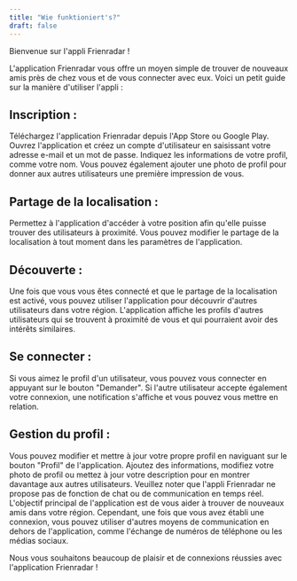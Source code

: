 ```yaml
---
title: "Wie funktioniert's?"
draft: false
---
```


Bienvenue sur l'appli Frienradar !

L'application Frienradar vous offre un moyen simple de trouver de nouveaux amis près de chez vous et de vous connecter avec eux. Voici un petit guide sur la manière d'utiliser l'appli :

## Inscription :
Téléchargez l'application Frienradar depuis l'App Store ou Google Play.
Ouvrez l'application et créez un compte d'utilisateur en saisissant votre adresse e-mail et un mot de passe.
Indiquez les informations de votre profil, comme votre nom. Vous pouvez également ajouter une photo de profil pour donner aux autres utilisateurs une première impression de vous.

## Partage de la localisation :
Permettez à l'application d'accéder à votre position afin qu'elle puisse trouver des utilisateurs à proximité.
Vous pouvez modifier le partage de la localisation à tout moment dans les paramètres de l'application.

## Découverte :
Une fois que vous vous êtes connecté et que le partage de la localisation est activé, vous pouvez utiliser l'application pour découvrir d'autres utilisateurs dans votre région.
L'application affiche les profils d'autres utilisateurs qui se trouvent à proximité de vous et qui pourraient avoir des intérêts similaires.

## Se connecter :
Si vous aimez le profil d'un utilisateur, vous pouvez vous connecter en appuyant sur le bouton "Demander".
Si l'autre utilisateur accepte également votre connexion, une notification s'affiche et vous pouvez vous mettre en relation.

## Gestion du profil :
Vous pouvez modifier et mettre à jour votre propre profil en naviguant sur le bouton "Profil" de l'application.
Ajoutez des informations, modifiez votre photo de profil ou mettez à jour votre description pour en montrer davantage aux autres utilisateurs.
Veuillez noter que l'appli Frienradar ne propose pas de fonction de chat ou de communication en temps réel. L'objectif principal de l'application est de vous aider à trouver de nouveaux amis dans votre région. Cependant, une fois que vous avez établi une connexion, vous pouvez utiliser d'autres moyens de communication en dehors de l'application, comme l'échange de numéros de téléphone ou les médias sociaux.

Nous vous souhaitons beaucoup de plaisir et de connexions réussies avec l'application Frienradar !

